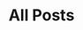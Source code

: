 ---
title: All Posts
slug: all-posts
description: sample
image:

# Badge style
style:
    background: "#2a9d8f"
    color: "#fff"
---